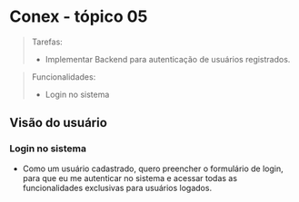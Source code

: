 # Conex - tópico 05

> Tarefas:
> - Implementar Backend para autenticação de usuários registrados.

> Funcionalidades: 
> - Login no sistema

## Visão do usuário 

### Login no sistema

- Como um usuário cadastrado, quero preencher o formulário de login, para que eu me autenticar no sistema e acessar todas as funcionalidades exclusivas para usuários logados.